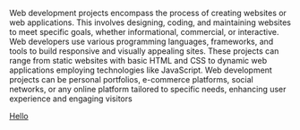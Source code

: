 Web development projects encompass the process of creating websites or web applications. This involves designing, coding, and maintaining websites to meet specific goals, whether informational, commercial, or interactive. Web developers use various programming languages, frameworks, and tools to build responsive and visually appealing sites. These projects can range from static websites with basic HTML and CSS to dynamic web applications employing technologies like JavaScript. Web development projects can be personal portfolios, e-commerce platforms, social networks, or any online platform tailored to specific needs, enhancing user experience and engaging visitors




<a href="flex.html">Hello</a>
